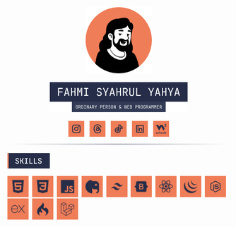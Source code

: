 <div align="center">
  <img src="profile.png" width="150" height="150">
  <br>
  <br>
  <img src="images/label-name.png" width="312">
  <br>
  <br>
  <a href="https://www.instagram.com/code.with.fahmi/"><img src="images/instagran.svg" width="36"></a>
  &nbsp;
  <a href="https://www.threads.net/@code.with.fahmi"><img src="images/threads.svg" width="36"></a>
  &nbsp;
  <a href="https://www.tiktok.com/@code.with.fahmi"><img src="images/tiktok.svg" width="36"></a>
  &nbsp;
  <a href="https://www.linkedin.com/in/fahmi-syahrul-yahya"><img src="images/linkedin.svg" width="36" /></a>
  &nbsp;
  <a href=""><img src="images/w3profile.svg" width="36" /></a>
  <img src="images/border.svg">
</div>
<br>
<img src="images/label-skills.svg" width="96">

<img src="images/HTML.svg" width="48">&nbsp;&nbsp;<img src="images/CSS.svg" width="48">&nbsp;&nbsp;<img src="images/JS.svg" width="48">&nbsp;&nbsp;<img src="images/PHP.svg" width="48">&nbsp;&nbsp;<img src="images/Tailwind.svg" width="48">&nbsp;&nbsp;<img src="images/Bootstrap.svg" width="48">&nbsp;&nbsp;<img src="images/React.svg" width="48">&nbsp;&nbsp;<img src="images/jQuery.svg" width="48">&nbsp;&nbsp;<img src="images/Nodejs.svg" width="48">&nbsp;&nbsp;<img src="images/Express.svg" width="48">&nbsp;&nbsp;<img src="images/CodeIgniter.svg" width="48">&nbsp;&nbsp;<img src="images/Laravel.svg" width="48">
